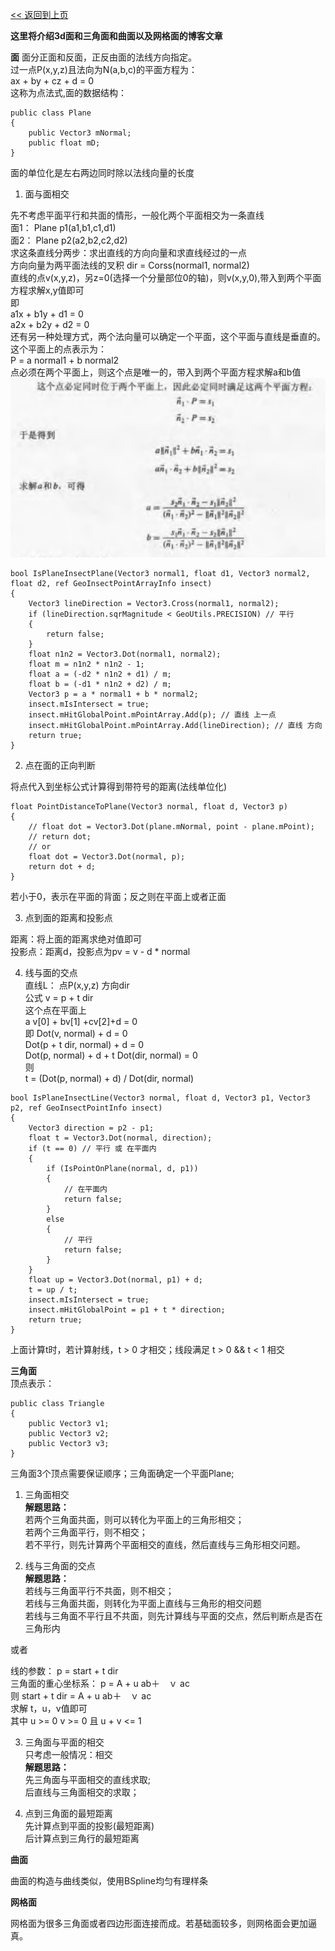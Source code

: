 [<< 返回到上页](../index.md)

**这里将介绍3d面和三角面和曲面以及网格面的博客文章**  

**面** 
面分正面和反面，正反由面的法线方向指定。  
过一点P(x,y,z)且法向为N(a,b,c)的平面方程为：   
ax + by + cz + d = 0  
这称为点法式,面的数据结构：  
```
public class Plane
{
    public Vector3 mNormal;
    public float mD;
}
```
面的单位化是左右两边同时除以法线向量的长度  

1. 面与面相交  

先不考虑平面平行和共面的情形，一般化两个平面相交为一条直线  
面1： Plane p1(a1,b1,c1,d1)  
面2： Plane p2(a2,b2,c2,d2)  
求这条直线分两步：求出直线的方向向量和求直线经过的一点  
方向向量为两平面法线的叉积 dir = Corss(normal1, normal2)  
直线的点v(x,y,z)，另z=0(选择一个分量部位0的轴)，则v(x,y,0),带入到两个平面方程求解x,y值即可  
即  
a1x + b1y + d1 = 0  
a2x + b2y + d2 = 0  
还有另一种处理方式，两个法向量可以确定一个平面，这个平面与直线是垂直的。这个平面上的点表示为：  
P = a normal1 + b normal2  
点必须在两个平面上，则这个点是唯一的，带入到两个平面方程求解a和b值  
![平面相交](images/plane_intersect.png)  

```
bool IsPlaneInsectPlane(Vector3 normal1, float d1, Vector3 normal2, float d2, ref GeoInsectPointArrayInfo insect)
{
    Vector3 lineDirection = Vector3.Cross(normal1, normal2);
    if (lineDirection.sqrMagnitude < GeoUtils.PRECISION) // 平行
    {
        return false;
    }
    float n1n2 = Vector3.Dot(normal1, normal2);
    float m = n1n2 * n1n2 - 1;
    float a = (-d2 * n1n2 + d1) / m;
    float b = (-d1 * n1n2 + d2) / m;
    Vector3 p = a * normal1 + b * normal2;
    insect.mIsIntersect = true;
    insect.mHitGlobalPoint.mPointArray.Add(p); // 直线 上一点
    insect.mHitGlobalPoint.mPointArray.Add(lineDirection); // 直线 方向
    return true;
}
```

2. 点在面的正向判断  

将点代入到坐标公式计算得到带符号的距离(法线单位化)
```
float PointDistanceToPlane(Vector3 normal, float d, Vector3 p)
{
    // float dot = Vector3.Dot(plane.mNormal, point - plane.mPoint);
    // return dot; 
    // or
    float dot = Vector3.Dot(normal, p);
    return dot + d;
}
```
若小于0，表示在平面的背面；反之则在平面上或者正面  

3. 点到面的距离和投影点    

距离：将上面的距离求绝对值即可  
投影点：距离d，投影点为pv = v - d \* normal    

4. 线与面的交点  
直线L： 点P(x,y,z) 方向dir  
公式 v = p + t dir  
这个点在平面上  
a v[0] + bv[1] +cv[2]+d = 0  
即 Dot(v, normal) + d = 0  
Dot(p + t dir, normal) + d = 0   
Dot(p, normal) + d + t Dot(dir, normal) = 0  
则   
t = (Dot(p, normal) + d) / Dot(dir, normal)   
```
bool IsPlaneInsectLine(Vector3 normal, float d, Vector3 p1, Vector3 p2, ref GeoInsectPointInfo insect)
{
    Vector3 direction = p2 - p1;
    float t = Vector3.Dot(normal, direction);
    if (t == 0) // 平行 或 在平面内
    {
        if (IsPointOnPlane(normal, d, p1))
        {
            // 在平面内
            return false;
        }
        else
        {
            // 平行
            return false; 
        } 
    }
    float up = Vector3.Dot(normal, p1) + d;
    t = up / t;
    insect.mIsIntersect = true;
    insect.mHitGlobalPoint = p1 + t * direction;
    return true;
}
```

上面计算t时，若计算射线，t > 0 才相交；线段满足 t > 0 && t < 1 相交  

**三角面**  
顶点表示：  
```
public class Triangle
{
    public Vector3 v1;
    public Vector3 v2;
    public Vector3 v3;
}
```
三角面3个顶点需要保证顺序；三角面确定一个平面Plane;    

1. 三角面相交  
**解题思路：**  
若两个三角面共面，则可以转化为平面上的三角形相交；   
若两个三角面平行，则不相交；   
若不平行，则先计算两个平面相交的直线，然后直线与三角形相交问题。  

2. 线与三角面的交点  
**解题思路：**  
若线与三角面平行不共面，则不相交；  
若线与三角面共面，则转化为平面上直线与三角形的相交问题  
若线与三角面不平行且不共面，则先计算线与平面的交点，然后判断点是否在三角形内  

或者  

线的参数： p = start + t dir  
三角面的重心坐标系： p = A + u ab＋　ｖ ac  
则  start + t dir  = A + u ab＋　ｖ ac  
求解 t，u，v值即可  
其中 u >= 0 v >= 0 且 u + v <= 1   

3. 三角面与平面的相交  
只考虑一般情况：相交  
**解题思路：**  
先三角面与平面相交的直线求取;  
后直线与三角面相交的求取；  

4. 点到三角面的最短距离   
先计算点到平面的投影(最短距离)   
后计算点到三角行的最短距离   

**曲面**  

曲面的构造与曲线类似，使用BSpline均匀有理样条   

**网格面**  

网格面为很多三角面或者四边形面连接而成。若基础面较多，则网格面会更加逼真。  